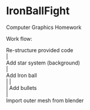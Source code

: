 IronBallFight
=============

Computer Graphics Homework

Work flow:

Re-structure provided code  
|  
Add star system (background)  
|  
Add Iron ball  
| |  
| Add bullets  
|  
Import outer mesh from blender  
